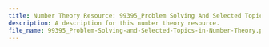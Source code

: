 ```yaml
---
title: Number Theory Resource: 99395_Problem Solving And Selected Topics In Number Theory
description: A description for this number theory resource.
file_name: 99395_Problem-Solving-and-Selected-Topics-in-Number-Theory.pdf
---
```

